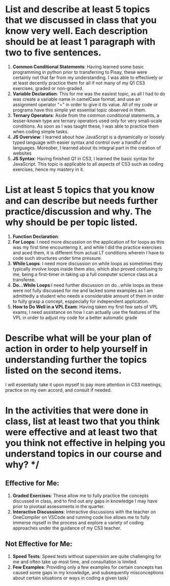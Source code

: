 #  List and describe at least 5 topics that we discussed in class that you know very well. Each description should be at least 1 paragraph with two to five sentences. 
1. **Common Conditional Statements**: Having learned some basic programming in python prior to transferring to Pisay, these were certainly not that far from my understanding. I was able to effectively or at least decently practice them for all if not many of my Q1 CS3 exercises, graded or non-graded.
2. **Variable Declaration**: This for me was the easiest topic, as all I had to do was create a variable name in camelCase format, and use an assignment operator "=" in order to give it its value. All of my code or programs have this simple yet essential topic observed in them.
3. **Ternary Operators**: Aside from the common conditional statements, a lesser-known type  are ternary operators used only for very small-scale conditions. As soon as I was taught these, I was able to practice them when coding simple tasks. 
4. **JS Overview**: I learned about how JavaScript is a dynamically or loosely typed language with easier syntax and control over a handful of languages. Moreober, I learned about its integral part in the creation of websites
5. **JS Syntax**: Having finished Q1 in CS3, I learned the basic syntax for JavaScript. This topic is applicable to all aspects of CS3 such as coding exercises, hence my mastery in it.
   
#  List at least 5 topics that you know and can describe but needs further practice/discussion and why. The why should be per topic listed. 
1. **Function Declaration**:
2. **For Loops**: I need more discussion on the application of for loops as this was my first time encountering it, and while I did the practice exercises and aced them, it is different from actual LT conditions wherein I have to code such structures under time pressure. 
3. **While Loops**: I need more discussion on while loops as sometimes they typically involve loops inside them also, which also proved confusing to me, being a first-timer in taking up a full computer science class as a transferee. 
4. **Do...While Loops**:I need further discussion on do...while loops as these were not fully discussed for me and lacked some examples as I am admittedly a student who needs a considerable amount of them in order to fully grasp a concept, esppecially for independent application. 
5. **How to Do Well in a VPL Exam**: Having taken my first few sets of VPL exams, I need assistance on how I can actually use the features of the VPL in order to adjust my code for a better automatic grade
   
#  Describe what will be your plan of action in order to help yourself in understanding further the topics listed on the second items.
I will essentially take it upon myself to pay more attention in CS3 meetings, practice on my own accord, and consult if needed. 

# In the activities that were done in class, list at least two that you think were effective and at least two that you think not effective in helping you understand topics in our course and why? */
## Effective for Me:
1. **Graded Exercises**: These allow me to fully practice the concepts discussed in class, and to find out any gaps in knowledge I may have prior to pivotaal assessments in the quarter.
2. **Interactive Discussions**: Interactive discussions with the teacher on OneCompiler on VSCode and running code live allows me to fully immerse myself in the process and explore a variety of coding approaches under the guidance of my CS3 teacher. 
## Not Effective for Me: 
1. **Speed Tests**: Speed tests without supervision are quite challenging for me and often take up most time, and consultation is limited.
2. **Few Examples**: Providing only a few examples for certain concepts has caused some gaps in my knowledge, and subsequently misconceptions about certain situations or ways in coding a given task/ 

